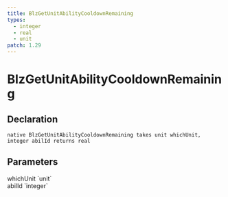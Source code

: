 ```yaml
---
title: BlzGetUnitAbilityCooldownRemaining
types:
  - integer
  - real
  - unit
patch: 1.29
---
```


# BlzGetUnitAbilityCooldownRemaining

## Declaration

```
native BlzGetUnitAbilityCooldownRemaining takes unit whichUnit, integer abilId returns real
```

## Parameters
<dl>
  <dt>whichUnit `unit`</dt>
  <dd></dd>

  <dt>abilId `integer`</dt>
  <dd></dd>
</dl>